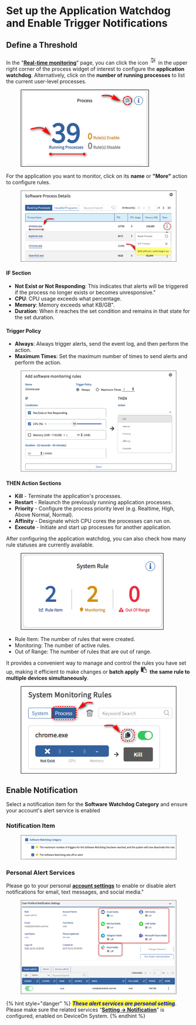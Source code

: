 # Set up the Application Watchdog and Enable Trigger Notifications

## Define a Threshold

In the "[**Real-time monitoring**](../web-user-interface/device-management/real-time-monitoring-and-rule-engine.md#real-time-monitoring)" page, you can click the icon ![](<../.gitbook/assets/image (107).png>) in the upper right corner of the process widget of interest to configure the **application watchdog**. Alternatively, click on the **number of running processes** to list the current user-level processes.

<figure><img src="../.gitbook/assets/image (116).png" alt=""><figcaption></figcaption></figure>

For the application you want to monitor, click on its **name** or **"More"** action to configure rules.

<figure><img src="../.gitbook/assets/image (117).png" alt=""><figcaption></figcaption></figure>

#### IF Section

* **Not Exist or Not Responding**: This indicates that alerts will be triggered if the process no longer exists or becomes unresponsive."
* **CPU**: CPU usage exceeds what percentage.
* **Memory**: Memory exceeds what KB/GB".
* **Duration**: When it reaches the set condition and remains in that state for the set duration.

#### Trigger Policy

* **Always**: Always trigger alerts, send the event log, and then perform the action.
* **Maximum Times**: Set the maximum number of times to send alerts and perform the action.

<figure><img src="../.gitbook/assets/image (118).png" alt=""><figcaption></figcaption></figure>

#### THEN Action Sections

* **Kill** - Terminate the application's processes.
* **Restart** - Relaunch the previously running application processes.
* **Priority** - Configure the process priority level (e.g. Realtime, High, Above Normal, Normal).
* **Affinity** - Designate which CPU cores the processes can run on.
* **Execute** - Initiate and start up processes for another application.

After configuring the application watchdog, you can also check how many rule statuses are currently available.

<figure><img src="../.gitbook/assets/image (119).png" alt=""><figcaption></figcaption></figure>

* Rule Item: The number of rules that were created.
* Monitoring: The number of active rules.
* Out of Range: The number of rules that are out of range.

It provides a convenient way to manage and control the rules you have set up, making it efficient to make changes or **batch apply** ![](<../.gitbook/assets/image (25).png>) **the same rule to multiple devices simultaneously**.

<figure><img src="../.gitbook/assets/image (120).png" alt=""><figcaption></figcaption></figure>



## Enable Notification

Select a notification item for the **Software Watchdog Category** and ensure your account's alert service is enabled

### Notification Item

<figure><img src="../.gitbook/assets/image (121).png" alt=""><figcaption></figcaption></figure>

### Personal Alert Services

Please go to your personal [**account settings**](../web-user-interface/account-management.md#notification) to enable or disable alert notifications for email, text messages, and social media."

<figure><img src="../.gitbook/assets/image (114).png" alt=""><figcaption></figcaption></figure>

{% hint style="danger" %}
_<mark style="color:blue;">**These alert services are personal setting**</mark>_. Please make sure the related services “[**Setting -> Notification**](../web-user-interface/system-setting.md#notification)” is configured, enabled on DeviceOn System.
{% endhint %}
